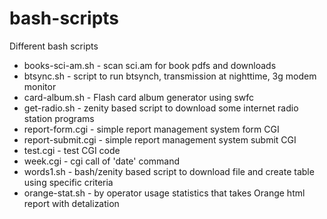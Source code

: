 bash-scripts
============

Different bash scripts

  * books-sci-am.sh - scan sci.am for book pdfs and downloads
  * btsync.sh - script to run btsynch, transmission at nighttime, 3g modem monitor
  * card-album.sh - Flash card album generator using swfc
  * get-radio.sh - zenity based script to download some internet radio station programs
  * report-form.cgi - simple report management system form CGI
  * report-submit.cgi - simple report management system submit CGI
  * test.cgi - test CGI code
  * week.cgi - cgi call of 'date' command
  * words1.sh - bash/zenity based script to download file and create table using specific criteria
  * orange-stat.sh - by operator usage statistics that takes Orange html report with detalization
  
